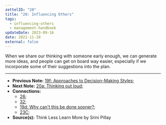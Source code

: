 ```yaml
---
zettelID: "20"
title: "20: Influencing Others"
tags:
  - influencing-others
  - management-handbook
updateDate: 2023-09-16
date: 2021-11-28
external: false
---
```


When we share our thinking with someone early enough, we can generate more ideas, and people can get on board way easier, especially if we incorporate some of their suggestions into the plan.

---

- **Previous Note:** [19f: Approaches to Decision-Making Styles](/notes/19f/);
- **Next Note:** [20a: Thinking out loud](/notes/20a/);
- **Connections:**
  - [26](/notes/26/);
  - [32](/notes/32/);
  - [19d: Why can't this be done sooner?](/notes/19d/);
  - [23C](/notes/23c/);
- **Source(s):** Think Less Learn More by Srini Pillay
